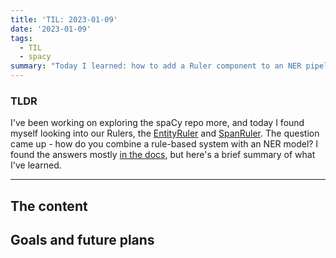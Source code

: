 ```yaml
---
title: 'TIL: 2023-01-09'
date: '2023-01-09'
tags:
  - TIL
  - spacy
summary: "Today I learned: how to add a Ruler component to an NER pipeline"
---
```



### TLDR
I've been working on exploring the spaCy repo more, and today I found myself looking into our Rulers, the [EntityRuler]() and [SpanRuler](). The question came up - how do you combine a rule-based system with an NER model? I found the answers mostly [in the docs](), but here's a brief summary of what I've learned.

---

## The content


## Goals and future plans

